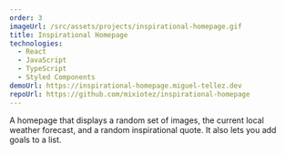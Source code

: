 ```yaml
---
order: 3
imageUrl: /src/assets/projects/inspirational-homepage.gif
title: Inspirational Homepage
technologies:
  - React
  - JavaScript
  - TypeScript
  - Styled Components
demoUrl: https://inspirational-homepage.miguel-tellez.dev
repoUrl: https://github.com/mixiotez/inspirational-homepage
---
```

A homepage that displays a random set of images, the current local weather forecast, and a random inspirational quote. It also lets you add goals to a list.
